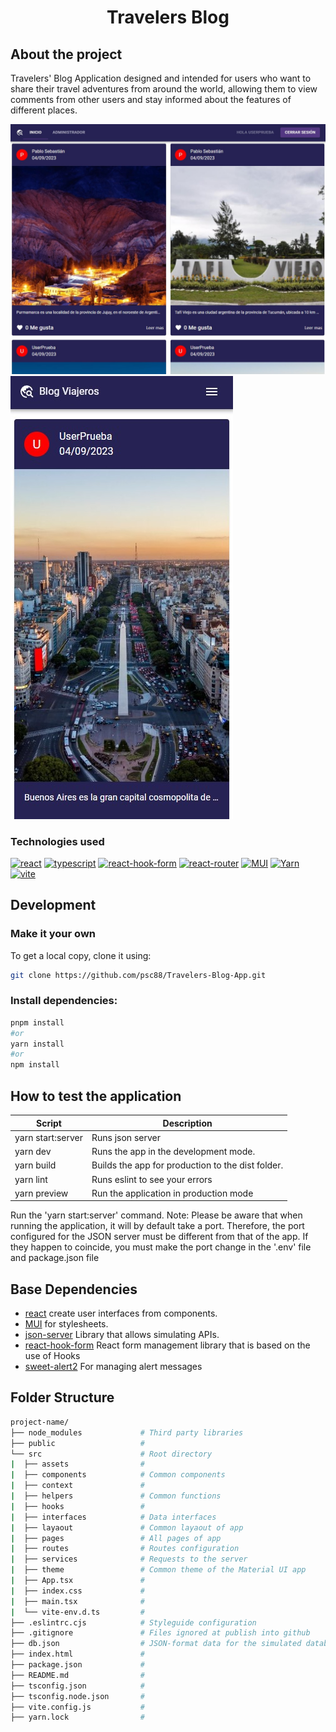 <h1 align="center">Travelers Blog</h1>

## About the project

Travelers' Blog Application designed and intended for users who want to share their travel adventures from around the world, allowing them to view comments from other users and stay informed about the features of different places.

![page][page-image1]
![page][page-image2]

### Technologies used
[![react][react]][react-url]
[![typescript][ts]][ts-url]
[![react-hook-form][react-hook-form]][react-hook-form-url]
[![react-router][react-router]][react-router-url]
[![MUI][MUI]][mui-url]
[![Yarn][yarn]][yarn-url]
[![vite][vite]][vite-url]

## Development

### Make it your own
To get a local copy, clone it using:
```bash
git clone https://github.com/psc88/Travelers-Blog-App.git
```

### Install dependencies:

```bash
pnpm install
#or
yarn install
#or
npm install 
```

## How to test the application


| Script        | Description                                         |
| ------------- | --------------------------------------------------- |
| yarn start:server | Runs json server                       |
| yarn dev      | Runs the app in the development mode.               |
| yarn build    | Builds the app for production to the dist folder. |
| yarn lint     | Runs eslint to see your errors |
| yarn preview  | Run the application in production mode |

Run the 'yarn start:server' command. Note: Please be aware that when running the application, it will by default take a port. Therefore, the port configured for the JSON server must be different from that of the app. If they happen to coincide, you must make the port change in the '.env' file and package.json file
## Base Dependencies

- [react][react-url] create user interfaces from components.
- [MUI][mui-url] for stylesheets.
- [json-server][json-server-url] Library that allows simulating APIs.
- [react-hook-form][react-hook-form-url] React form management library that is based on the use of Hooks
- [sweet-alert2][sweet-url] For managing alert messages 
## Folder Structure

```bash
project-name/
├── node_modules             # Third party libraries
├── public                   # 
└── src                      # Root directory
|  ├── assets                # 
|  ├── components            # Common components
|  ├── context               # 
|  ├── helpers               # Common functions
|  ├── hooks                 # 
|  ├── interfaces            # Data interfaces
|  ├── layaout               # Common layaout of app
|  ├── pages                 # All pages of app
|  ├── routes                # Routes configuration
|  ├── services              # Requests to the server
|  ├── theme                 # Common theme of the Material UI app
|  ├── App.tsx               # 
|  ├── index.css             # 
|  ├── main.tsx              # 
|  └── vite-env.d.ts         # 
├── .eslintrc.cjs            # Styleguide configuration
├── .gitignore               # Files ignored at publish into github
├── db.json                  # JSON-format data for the simulated database
├── index.html               # 
├── package.json             # 
├── README.md                # 
├── tsconfig.json            # 
├── tsconfig.node.json       # 
├── vite.config.js           # 
├── yarn.lock                # 
```

[nodejs-url]: https://nodejs.org/en
[react]: https://img.shields.io/badge/react-%2320232a.svg?style=for-the-badge&logo=react&logoColor=%2361DAFB
[react-url]: https://react.dev/
[yarn]:https://img.shields.io/badge/yarn-%232C8EBB.svg?style=for-the-badge&logo=yarn&logoColor=white
[MUI]: https://img.shields.io/badge/MUI-%230081CB.svg?style=for-the-badge&logo=mui&logoColor=white
[mui-url]: https://mui.com
[yarn-url]: https://yarnpkg.com
[ts]: https://img.shields.io/badge/typescript-%23007ACC.svg?style=for-the-badge&logo=typescript&logoColor=white
[ts-url]: https://img.shields.io/badge/typescript-%23007ACC.svg?style=for-the-badge&logo=typescript&logoColor=white
[vite]: https://img.shields.io/badge/vite-%23646CFF.svg?style=for-the-badge&logo=vite&logoColor=white
[vite-url]: https://vitejs.dev
[json-server-url]: https://www.npmjs.com/package/json-server
[react-hook-form]: https://img.shields.io/badge/React%20Hook%20Form-%23EC5990.svg?style=for-the-badge&logo=reacthookform&logoColor=white
[react-hook-form-url]: https://react-hook-form.com
[react-router]: https://img.shields.io/badge/React_Router-CA4245?style=for-the-badge&logo=react-router&logoColor=white
[react-router-url]: https://reactrouter.com/en/main
[sweet-url]: https://sweetalert2.github.io/#download
[page-image1]: https://raw.githubusercontent.com/psc88/Travelers-Blog-App/main/src/assets/imageWeb.png
[page-image1-url]: https://raw.githubusercontent.com/psc88/Travelers-Blog-App/main/src/assets/imageWeb.png
[page-image2]: https://raw.githubusercontent.com/psc88/Travelers-Blog-App/main/src/assets/imageWeb1.png
[page-image2-url]: https://raw.githubusercontent.com/psc88/Travelers-Blog-App/main/src/assets/imageWeb1.png
